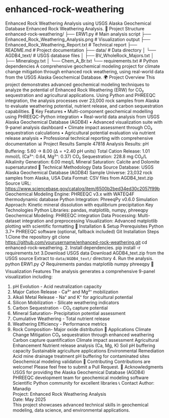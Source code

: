 # enhanced-rock-weathering
Enhanced Rock Weathering Analysis using USGS Alaska Geochemical Database
Enhanced Rock Weathering Analysis.
📁 Project Structure
enhanced-rock-weathering/
├── ERW1.py                                                             # Main analysis script
├── Enhanced_Rock_Weathering_Analysis.png        # Visualization output
├── Enhanced_Rock_Weathering_Report.txt             # Technical report
├── README.md                                                       # Project documentation
├── data/                                                                   # Data directory
│ └── AGDB4_text/                                                    # USGS database files
│ ├── BV_WholeRock_Majors.txt
│ ├── Mineralogy.txt
│ └── Chem_A_Br.txt
└── requirements.txt                                                 # Python dependencies
A comprehensive geochemical modeling project for climate change mitigation through enhanced rock weathering, using real-world data from the USGS Alaska Geochemical Database.
🌍 Project Overview
This project demonstrates advanced geochemical modeling techniques to analyze the potential of Enhanced Rock Weathering (ERW) for CO₂ sequestration and agricultural applications. Using Python and PHREEQC integration, the analysis processes over 23,000 rock samples from Alaska to evaluate weathering potential, nutrient release, and carbon sequestration capabilities.
🎯 Key Features
•	Multi-component geochemical modelling using PHREEQC-Python integration
•	Real-world data analysis from USGS Alaska Geochemical Database (AGDB4)
•	Advanced visualization suite with 9-panel analysis dashboard
•	Climate impact assessment through CO₂ sequestration calculations
•	Agricultural potential evaluation via nutrient release analysis
•	Professional technical reporting with comprehensive documentation
 📊 Project Results
Sample 47818 Analysis Results:
pH Buffering: 5.60 → 8.00 (Δ = +2.40 pH units)
Total Cation Release: 1.01 mmol/L (Ca²⁺: 0.64, Mg²⁺: 0.37)
CO₂ Sequestration: 228.8 mg CO₂/L
Alkalinity Generation: 6.00 meq/L
Mineral Saturation: Calcite and Dolomite supersaturated
🔬 Technical Methodology
Data Source
Database: USGS Alaska Geochemical Database (AGDB4)
Sample Universe: 23,032 rock samples from Alaska, USA
Data Format: CSV files from AGDB4_text.zip
Source URL: https://www.sciencebase.gov/catalog/item/6500b2bed34ed30c2057f99b
Geochemical Modeling
Engine: PHREEQC v3.x with WATEQ4F thermodynamic database
Python Integration: PhreeqPy v0.6.0
Simulation Approach: Kinetic mineral dissolution with equilibrium precipitation
 Key Technologies
Python Libraries: pandas, matplotlib, numpy, phreeqpy
Geochemical Modeling: PHREEQC integration
Data Processing: Multi-dataset integration and preprocessing
Visualization: Advanced matplotlib plotting with scientific formatting
🚀 Installation & Setup
Prerequisites
 Python 3.7+
PHREEQC software (optional, fallback included)
 Git
 Installation Steps
1.Clone the repository
git clone https://github.com/yourusername/enhanced-rock-weathering.git
cd enhanced-rock-weathering.
2. Install dependencies.
pip install -r requirements.txt
3.Download USGS data
 Download AGDB4_text.zip from the USGS source
 Extract to `data/AGDB4_text/` directory
4. Run the analysis.
python ERW1.py
📋 Requirements
pandas
matplotlib
numpy
phreeqpy
🎨 Visualization Features
The analysis generates a comprehensive 9-panel visualization including:
1. pH Evolution - Acid neutralization capacity
2. Major Cation Release - Ca²⁺ and Mg²⁺ mobilization
3. Alkali Metal Release - Na⁺ and K⁺ for agricultural potential
4. Silicon Mobilization - Silicate weathering indicators
5. Carbon Sequestration - CO₂ capture potential
6. Mineral Saturation- Precipitation potential assessment
7. Cumulative Weathering - Total nutrient release
8. Weathering Efficiency - Performance metrics
9. Rock Composition- Major oxide distribution
🌱 Applications
Climate Change Mitigation
 CO₂ sequestration through enhanced weathering
 Carbon capture quantification
 Climate impact assessment
 Agricultural Enhancement
 Nutrient release analysis (Ca, Mg, K)
 Soil pH buffering capacity
 Sustainable agriculture applications
 Environmental Remediation
 Acid mine drainage treatment
 pH buffering for contaminated sites
Geochemical modeling validation
🤝 Contributing
Contributions are welcome! Please feel free to submit a Pull Request.
🙏 Acknowledgments
USGS for providing the Alaska Geochemical Database (AGDB4)
PHREEQC development team for geochemical modeling software
Scientific Python community for excellent libraries
📞 Contact
Author: Manadip  
Project: Enhanced Rock Weathering Analysis  
Date: May 2025  
This project showcases advanced technical skills in geochemical modeling, data science, and environmental applications.

